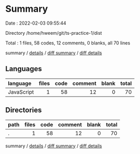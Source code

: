# Summary

Date : 2022-02-03 09:55:44

Directory /home/hweem/git/ts-practice-1/dist

Total : 1 files,  58 codes, 12 comments, 0 blanks, all 70 lines

summary / [details](details.md) / [diff summary](diff.md) / [diff details](diff-details.md)

## Languages
| language | files | code | comment | blank | total |
| :--- | ---: | ---: | ---: | ---: | ---: |
| JavaScript | 1 | 58 | 12 | 0 | 70 |

## Directories
| path | files | code | comment | blank | total |
| :--- | ---: | ---: | ---: | ---: | ---: |
| . | 1 | 58 | 12 | 0 | 70 |

summary / [details](details.md) / [diff summary](diff.md) / [diff details](diff-details.md)